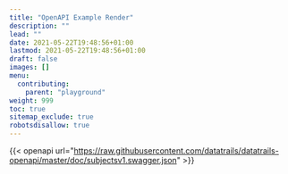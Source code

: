 ```yaml
---
title: "OpenAPI Example Render"
description: ""
lead: ""
date: 2021-05-22T19:48:56+01:00
lastmod: 2021-05-22T19:48:56+01:00
draft: false
images: []
menu: 
  contributing:
    parent: "playground"
weight: 999
toc: true
sitemap_exclude: true
robotsdisallow: true
---
```


{{< openapi url="https://raw.githubusercontent.com/datatrails/datatrails-openapi/master/doc/subjectsv1.swagger.json" >}}

